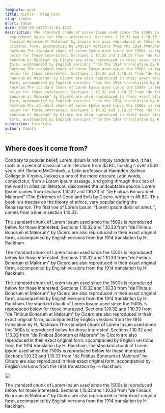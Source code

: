```yaml
---
template: post
title: Kindle - Blog post
slug: kindle
draft: false
date: 2020-09-24T07:32:03.425Z
description: The standard chunk of Lorem Ipsum used since the 1500s is
  reproduced below for those interested. Sections 1.10.32 and 1.10.33 from "de
  Finibus Bonorum et Malorum" by Cicero are also reproduced in their exact
  original form, accompanied by English versions from the 1914 translation by H.
  Rackham.The standard chunk of Lorem Ipsum used since the 1500s is reproduced
  below for those interested. Sections 1.10.32 and 1.10.33 from "de Finibus
  Bonorum et Malorum" by Cicero are also reproduced in their exact original
  form, accompanied by English versions from the 1914 translation by H.
  Rackham.The standard chunk of Lorem Ipsum used since the 1500s is reproduced
  below for those interested. Sections 1.10.32 and 1.10.33 from "de Finibus
  Bonorum et Malorum" by Cicero are also reproduced in their exact original
  form, accompanied by English versions from the 1914 translation by H.
  Rackham.The standard chunk of Lorem Ipsum used since the 1500s is reproduced
  below for those interested. Sections 1.10.32 and 1.10.33 from "de Finibus
  Bonorum et Malorum" by Cicero are also reproduced in their exact original
  form, accompanied by English versions from the 1914 translation by H.
  Rackham.The standard chunk of Lorem Ipsum used since the 1500s is reproduced
  below for those interested. Sections 1.10.32 and 1.10.33 from "de Finibus
  Bonorum et Malorum" by Cicero are also reproduced in their exact original
  form, accompanied by English versions from the 1914 translation by H. Rackham.
submission: Tutorials
author: Vinoth
---
```

## Where does it come from?

Contrary to popular belief, Lorem Ipsum is not simply random text. It has roots in a piece of classical Latin literature from 45 BC, making it over 2000 years old. Richard McClintock, a Latin professor at Hampden-Sydney College in Virginia, looked up one of the more obscure Latin words, consectetur, from a Lorem Ipsum passage, and going through the cites of the word in classical literature, discovered the undoubtable source. Lorem Ipsum comes from sections 1.10.32 and 1.10.33 of "de Finibus Bonorum et Malorum" (The Extremes of Good and Evil) by Cicero, written in 45 BC. This book is a treatise on the theory of ethics, very popular during the Renaissance. The first line of Lorem Ipsum, "Lorem ipsum dolor sit amet..", comes from a line in section 1.10.32.

The standard chunk of Lorem Ipsum used since the 1500s is reproduced below for those interested. Sections 1.10.32 and 1.10.33 from "de Finibus Bonorum et Malorum" by Cicero are also reproduced in their exact original form, accompanied by English versions from the 1914 translation by H. Rackham.

The standard chunk of Lorem Ipsum used since the 1500s is reproduced below for those interested. Sections 1.10.32 and 1.10.33 from "de Finibus Bonorum et Malorum" by Cicero are also reproduced in their exact original form, accompanied by English versions from the 1914 translation by H. Rackham.

The standard chunk of Lorem Ipsum used since the 1500s is reproduced below for those interested. Sections 1.10.32 and 1.10.33 from "de Finibus Bonorum et Malorum" by Cicero are also reproduced in their exact original form, accompanied by English versions from the 1914 translation by H. Rackham.The standard chunk of Lorem Ipsum used since the 1500s is reproduced below for those interested. Sections 1.10.32 and 1.10.33 from "de Finibus Bonorum et Malorum" by Cicero are also reproduced in their exact original form, accompanied by English versions from the 1914 translation by H. Rackham.The standard chunk of Lorem Ipsum used since the 1500s is reproduced below for those interested. Sections 1.10.32 and 1.10.33 from "de Finibus Bonorum et Malorum" by Cicero are also reproduced in their exact original form, accompanied by English versions from the 1914 translation by H. Rackham.The standard chunk of Lorem Ipsum used since the 1500s is reproduced below for those interested. Sections 1.10.32 and 1.10.33 from "de Finibus Bonorum et Malorum" by Cicero are also reproduced in their exact original form, accompanied by English versions from the 1914 translation by H. Rackham.

![](/media/movable-type.jpg)

The standard chunk of Lorem Ipsum used since the 1500s is reproduced below for those interested. Sections 1.10.32 and 1.10.33 from "de Finibus Bonorum et Malorum" by Cicero are also reproduced in their exact original form, accompanied by English versions from the 1914 translation by H. Rackham.